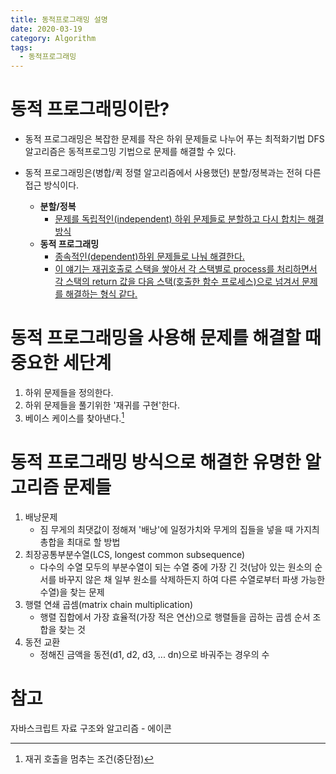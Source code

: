 ```yaml
---
title: 동적프로그래밍 설명
date: 2020-03-19
category: Algorithm
tags:
  - 동적프로그래밍
---
```


# 동적 프로그래밍이란?

- 동적 프로그래밍은 복잡한 문제를 작은 하위 문제들로 나누어 푸는 최적화기법 DFS 알고리즘은 동적프로그밍 기법으로 문제를 해결할 수 있다.

- 동적 프로그래밍은(병합/퀵 정렬 알고리즘에서 사용했던) 분할/정복과는 전혀 다른 접근 방식이다.
  - **분할/정복**
    - <u>문제를 독립적인(independent) 하위 문제들로 분할하고 다시 합치는 해결 방식</u>
  - **동적 프로그래밍**
    - <u>종속적인(dependent)하위 문제들로 나눠 해결한다.</u>
    - <u>이 얘기는 재귀호출로 스택을 쌓아서 각 스택별로 process를 처리하면서 각 스택의 return 값을 다음 스택(호출한 함수 프로세스)으로 넘겨서 문제를 해결하는 형식 같다.</u>

# 동적 프로그래밍을 사용해 문제를 해결할 때 중요한 세단계

1. 하위 문제들을 정의한다.
2. 하위 문제들을 풀기위한 '재귀를 구현'한다.
3. 베이스 케이스를 찾아낸다.[^basecase]

# 동적 프로그래밍 방식으로 해결한 유명한 알고리즘 문제들

1. 배낭문제
   - 짐 무게의 최댓값이 정해져 '배낭'에 일정가치와 무게의 집들을 넣을 때 가지츼 총합을 최대로 할 방법
2. 최장공통부분수열(LCS, longest common subsequence)
   - 다수의 수열 모두의 부분수열이 되는 수열 중에 가장 긴 것(남아 있는 원소의 순서를 바꾸지 않은 채 일부 원소를 삭제하든지 하여 다른 수열로부터 파생 가능한 수열)을 찾는 문제
3. 행렬 연쇄 곱셈(matrix chain multiplication)
   - 행렬 집합에서 가장 효율적(가장 적은 연산)으로 행렬들을 곱하는 곱셈 순서 조합을 찾는 것
4. 동전 교환
   - 정해진 금액을 동전(d1, d2, d3, ... dn)으로 바궈주는 경우의 수

[^basecase]: 재귀 호출을 멈추는 조건(중단점)

# 참고

자바스크립트 자료 구조와 알고리즘 - 에이콘
